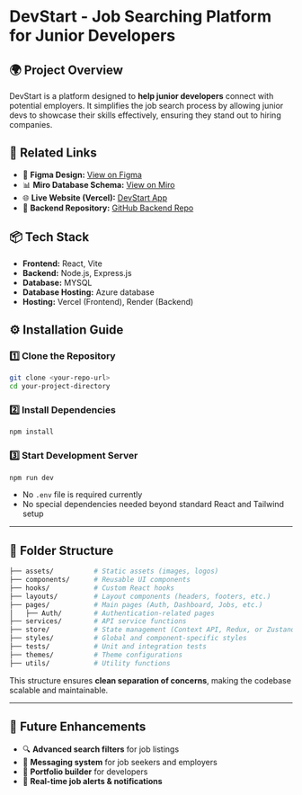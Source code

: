 # DevStart - Job Searching Platform for Junior Developers

## 🌍 Project Overview
DevStart is a platform designed to **help junior developers** connect with potential employers. It simplifies the job search process by allowing junior devs to showcase their skills effectively, ensuring they stand out to hiring companies.

## 🔗 Related Links
- 🎨 **Figma Design:** [View on Figma](https://www.figma.com/proto/ZXeKPPJ9FZtJ5y1X60eXOs/Ekan-duunin-kohtauspaikka?node-id=3-27&t=pBFX5PkYAGt7ARGt-0&scaling=min-zoom&content-scaling=fixed&page-id=0%3A1&starting-point-node-id=33%3A97&show-proto-sidebar=1)
- 📊 **Miro Database Schema:** [View on Miro](https://miro.com/app/board/uXjVIf6A9SU=/)
- 🌐 **Live Website (Vercel):** [DevStart App](https://eka-duuni-frontend-kim-rautiainens-projects.vercel.app/)
- 💾 **Backend Repository:** [GitHub Backend Repo](https://github.com/KimRautiainen/ekaDuuniBackend)

## 📦 Tech Stack
- **Frontend:** React, Vite
- **Backend:** Node.js, Express.js
- **Database:** MYSQL
- **Database Hosting:** Azure database
- **Hosting:** Vercel (Frontend), Render (Backend)


## ⚙ Installation Guide

### **1️⃣ Clone the Repository**
```sh
git clone <your-repo-url>
cd your-project-directory
```

### **2️⃣ Install Dependencies**
```sh
npm install
```

### **3️⃣ Start Development Server**
```sh
npm run dev
```

- No `.env` file is required currently
- No special dependencies needed beyond standard React and Tailwind setup

---

## 📂 Folder Structure

```sh
├── assets/          # Static assets (images, logos)
├── components/      # Reusable UI components
├── hooks/           # Custom React hooks
├── layouts/         # Layout components (headers, footers, etc.)
├── pages/           # Main pages (Auth, Dashboard, Jobs, etc.)
│   ├── Auth/        # Authentication-related pages
├── services/        # API service functions
├── store/           # State management (Context API, Redux, or Zustand)
├── styles/          # Global and component-specific styles
├── tests/           # Unit and integration tests
├── themes/          # Theme configurations
├── utils/           # Utility functions
```

This structure ensures **clean separation of concerns**, making the codebase scalable and maintainable.

---

## 🚀 Future Enhancements
- 🔍 **Advanced search filters** for job listings
- 💬 **Messaging system** for job seekers and employers
- 📂 **Portfolio builder** for developers
- 📢 **Real-time job alerts & notifications**



